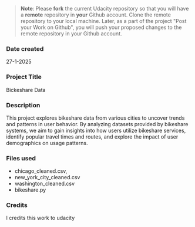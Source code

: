 >**Note**: Please **fork** the current Udacity repository so that you will have a **remote** repository in **your** Github account. Clone the remote repository to your local machine. Later, as a part of the project "Post your Work on Github", you will push your proposed changes to the remote repository in your Github account.

### Date created
27-1-2025

### Project Title
Bickeshare Data

### Description
This project explores bikeshare data from various cities to uncover trends and patterns in user behavior. By analyzing datasets provided by bikeshare systems, we aim to gain insights into how users utilize bikeshare services, identify popular travel times and routes, and explore the impact of user demographics on usage patterns.

### Files used
- chicago_cleaned.csv,
- new_york_city_cleaned.csv
- washington_cleaned.csv 
-  bikeshare.py

### Credits
I credits this work to udacity 


